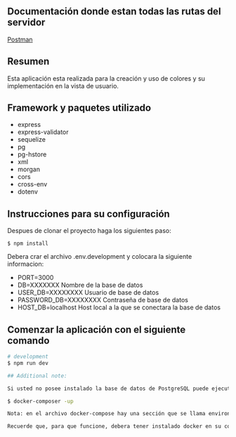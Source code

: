 ## Documentación donde estan todas las rutas del servidor

[Postman](https://documenter.getpostman.com/view/7918195/UV5WDdLe)

## Resumen

Esta aplicación esta realizada para la creación y uso de colores y su implementación en la vista de usuario.

## Framework y paquetes utilizado

- express
- express-validator
- sequelize
- pg
- pg-hstore
- xml
- morgan
- cors
- cross-env
- dotenv

## Instrucciones para su configuración

Despues de clonar el proyecto haga los siguientes paso:
``````````
$ npm install
``````````
Debera crar el archivo .env.development y colocara la siguiente informacion:

- PORT=3000
- DB=XXXXXXX Nombre de la base de datos
- USER_DB=XXXXXXXX Usuario de base de datos
- PASSWORD_DB=XXXXXXXX Contraseña de base de datos
- HOST_DB=localhost Host local a la que se conectara la base de datos

## Comenzar la aplicación con el siguiente comando

```bash
# development
$ npm run dev

## Additional note:

Si usted no posee instalado la base de datos de PostgreSQL puede ejecutar el siguiente comando:

$ docker-composer -up

Nota: en el archivo docker-compose hay una sección que se llama environment, alli debera especificar las credenciales que va usar en su base de datos las mismas que usara en el archivo de variables de entorno.

Recuerde que, para que funcione, debera tener instalado docker en su computadora y debera de iniciarlo luego podra ejecutar el comando indicado.
```